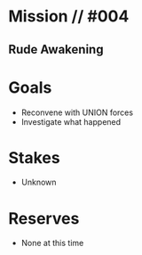 # Mission // #004
## Rude Awakening
# Goals
- Reconvene with UNION forces
- Investigate what happened

# Stakes
- Unknown

# Reserves
- None at this time
